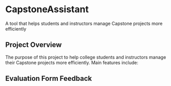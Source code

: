 # CapstoneAssistant
A tool that helps students and instructors manage Capstone projects more efficiently

## Project Overview
The purpose of this project to help college students and instructors manage their Capstone projects more efficiently. Main features include:




## Evaluation Form Feedback
